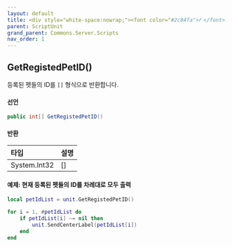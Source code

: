 ```yaml
---
layout: default
title: <div style="white-space:nowrap;"><font color="#2c84fa">𝑓 </font>GetRegistedPetID</div>
parent: ScriptUnit
grand_parent: Commons.Server.Scripts
nav_order: 1
---
```


<!-- 아래로 편집 -->


## GetRegistedPetID()
등록된 펫들의 ID를 `[]` 형식으로 반환합니다.

#### 선언
```cs
public int[] GetRegistedPetID()
```

#### 반환

|타입|설명|
|:-|:-|
|System.Int32|[]|등록된 펫들의 ID가 담긴 [] 형식 배열|

#### 예제: 현재 등록된 펫들의 ID를 차례대로 모두 출력
```lua
local petIdList = unit.GetRegistedPetID()

for i = 1, #petIdList do
    if petIdList[i] ~= nil then
        unit.SendCenterLabel(petIdList[i])
    end
end
```